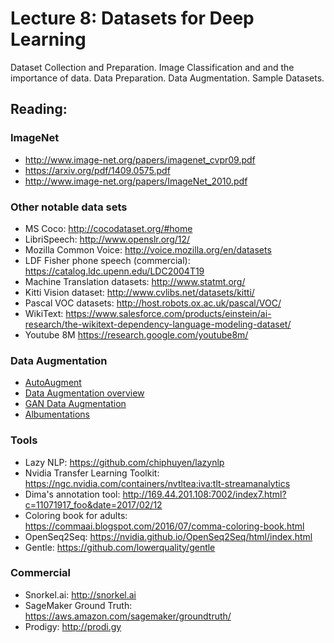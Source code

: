 # Lecture 8: Datasets for Deep Learning

Dataset Collection and Preparation.  Image Classification and and the importance of data.  Data Preparation.  Data Augmentation.  Sample Datasets. 

## Reading:

### ImageNet
* 	http://www.image-net.org/papers/imagenet_cvpr09.pdf
* 	https://arxiv.org/pdf/1409.0575.pdf
*   http://www.image-net.org/papers/ImageNet_2010.pdf

### Other notable data sets
* MS Coco: http://cocodataset.org/#home
* LibriSpeech: http://www.openslr.org/12/
* Mozilla Common Voice: http://voice.mozilla.org/en/datasets
* LDF Fisher phone speech (commercial): https://catalog.ldc.upenn.edu/LDC2004T19
* Machine Translation datasets: http://www.statmt.org/
* Kitti Vision dataset: http://www.cvlibs.net/datasets/kitti/
* Pascal VOC datasets: http://host.robots.ox.ac.uk/pascal/VOC/
* WikiText: https://www.salesforce.com/products/einstein/ai-research/the-wikitext-dependency-language-modeling-dataset/
* Youtube 8M https://research.google.com/youtube8m/

### Data Augmentation
*  [AutoAugment](https://ai.googleblog.com/2018/06/improving-deep-learning-performance.html)
*  [Data Augmentation overview](https://arxiv.org/pdf/1708.06020.pdf)
*  [GAN Data Augmentation](https://medium.com/ai-society/gans-from-scratch-1-a-deep-introduction-with-code-in-pytorch-and-tensorflow-cb03cdcdba0f)
*  [Albumentations](https://github.com/albumentations-team/albumentations)

### Tools
* Lazy NLP: https://github.com/chiphuyen/lazynlp
* Nvidia Transfer Learning Toolkit: https://ngc.nvidia.com/containers/nvtltea:iva:tlt-streamanalytics
* Dima's annotation tool: http://169.44.201.108:7002/index7.html?c=11071917_foo&date=2017/02/12
* Coloring book for adults: https://commaai.blogspot.com/2016/07/comma-coloring-book.html
* OpenSeq2Seq: https://nvidia.github.io/OpenSeq2Seq/html/index.html
* Gentle: https://github.com/lowerquality/gentle

### Commercial
* Snorkel.ai: http://snorkel.ai
* SageMaker Ground Truth: https://aws.amazon.com/sagemaker/groundtruth/
* Prodigy: http://prodi.gy
